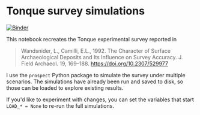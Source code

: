 # Tonque survey simulations

[![Binder](https://mybinder.org/badge_logo.svg)](https://mybinder.org/v2/gh/prospect-dev/tonque-simulation/main?urlpath=lab/tree/tonque.ipynb)

This notebook recreates the Tonque experimental survey reported in 

>Wandsnider, L., Camilli, E.L., 1992. The Character of Surface Archaeological Deposits and Its Influence on Survey Accuracy. J. Field Archaeol. 19, 169–188. https://doi.org/10.2307/529977 

I use the `prospect` Python package to simulate the survey under multiple scenarios. The simulations have already been run and saved to disk, so those can be loaded to explore existing results. 

If you'd like to experiment with changes, you can set the variables that start `LOAD_* = None` to re-run the full simulations.

